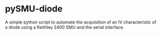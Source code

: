 # pySMU-diode
A simple python script to automate the acquisition of an IV characteristic of a diode using a Keithley 2400 SMU and the serial interface.
